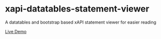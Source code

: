 # xapi-datatables-statement-viewer
A datatables and bootstrap based xAPI statement viewer for easier reading

[Live Demo](http://ty-.github.io/xapi-datatables-statement-viewer)

